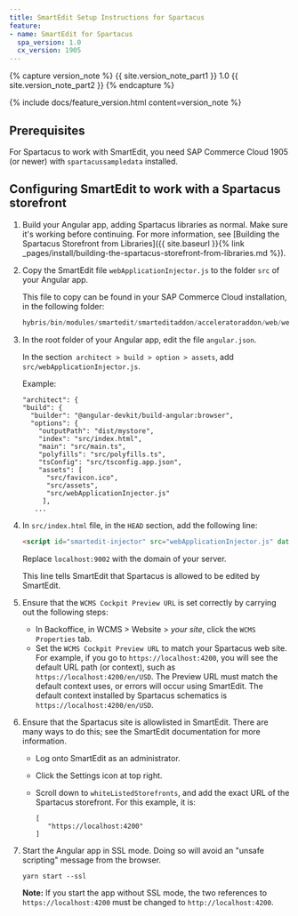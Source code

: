 ```yaml
---
title: SmartEdit Setup Instructions for Spartacus
feature:
- name: SmartEdit for Spartacus
  spa_version: 1.0
  cx_version: 1905
---
```


{% capture version_note %}
{{ site.version_note_part1 }} 1.0 {{ site.version_note_part2 }}
{% endcapture %}

{% include docs/feature_version.html content=version_note %}

## Prerequisites

For Spartacus to work with SmartEdit, you need SAP Commerce Cloud 1905 (or newer) with `spartacussampledata` installed.

## Configuring SmartEdit to work with a Spartacus storefront

1. Build your Angular app, adding Spartacus libraries as normal. Make sure it's working before continuing. For more information, see [Building the Spartacus Storefront from Libraries]({{ site.baseurl }}{% link _pages/install/building-the-spartacus-storefront-from-libraries.md %}).

2. Copy the SmartEdit file `webApplicationInjector.js` to the folder `src` of your Angular app.

   This file to copy can be found in your SAP Commerce Cloud installation, in the following folder:

   ```javascript
   hybris/bin/modules/smartedit/smarteditaddon/acceleratoraddon/web/webroot/_ui/shared/common/js/webApplicationInjector.js
   ```

3. In the root folder of your Angular app, edit the file `angular.json`.

   In the section` architect > build > option > assets`, add `src/webApplicationInjector.js`.

   Example:

   ```
   "architect": {
   "build": {
     "builder": "@angular-devkit/build-angular:browser",
     "options": {
       "outputPath": "dist/mystore",
       "index": "src/index.html",
       "main": "src/main.ts",
       "polyfills": "src/polyfills.ts",
       "tsConfig": "src/tsconfig.app.json",
       "assets": [
         "src/favicon.ico",
         "src/assets",
         "src/webApplicationInjector.js"
   		],
      ...
   ```

4. In  `src/index.html` file, in the `HEAD` section, add the following line:

   ```html
   <script id="smartedit-injector" src="webApplicationInjector.js" data-smartedit-allow-origin="localhost:9002"></script>
   ```

   Replace `localhost:9002` with the domain of your server.

   This line tells SmartEdit that Spartacus is allowed to be edited by SmartEdit.

5. Ensure that the `WCMS Cockpit Preview URL` is set correctly by carrying out the following steps:

   - In Backoffice, in WCMS > Website > *your site*, click the `WCMS Properties` tab.
   - Set the `WCMS Cockpit Preview URL` to match your Spartacus web site. For example, if you go to `https://localhost:4200`, you will see the default URL path (or context), such as `https://localhost:4200/en/USD`. The Preview URL must match the default context uses, or errors will occur using SmartEdit. The default context installed by Spartacus schematics is `https://localhost:4200/en/USD`.

6. Ensure that the Spartacus site is allowlisted in SmartEdit. There are many ways to do this; see the SmartEdit documentation for more information.

   - Log onto SmartEdit as an administrator.
  
   - Click the Settings icon at top right.
  
   - Scroll down to `whiteListedStorefronts`, and add the exact URL of the Spartacus storefront.
      For this example, it is:
  
      ```plaintext
      [
         "https://localhost:4200"
      ]
      ```
  
7. Start the Angular app in SSL mode. Doing so will avoid an "unsafe scripting" message from the browser.

   ```plaintext
   yarn start --ssl
   ```

   **Note:** If you start the app without SSL mode, the two references to `https://localhost:4200` must be changed to `http://localhost:4200`.
